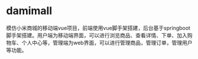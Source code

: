 # damimall
模仿小米商城的移动端vue项目，前端使用vue脚手架搭建，后台基于springboot脚手架搭建。用户端为移动端界面，可以进行浏览商品、查看详情、下单、加入购物车、个人中心等，管理端为web界面，可以进行管理商品，管理订单，管理用户等功能。

